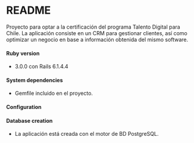 # README

Proyecto para optar a la certificación del programa Talento Digital para Chile. La aplicación consiste en un CRM para gestionar clientes, así como optimizar un negocio en base a información obtenida del mismo software.

#### Ruby version

* 3.0.0 con Rails 6.1.4.4

#### System dependencies

* Gemfile incluido en el proyecto.

#### Configuration

#### Database creation

* La aplicación está creada con el motor de BD PostgreSQL.



